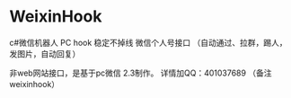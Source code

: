 # WeixinHook
c#微信机器人 PC hook 稳定不掉线 微信个人号接口 （自动通过、拉群，踢人，发图片，自动回复）

非web网站接口，是基于pc微信 2.3制作。
详情加QQ：401037689 （备注weixinhook）
